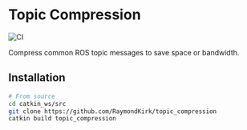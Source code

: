 # Topic Compression

![CI](https://github.com/RaymondKirk/topic_compression/workflows/Topic%20Compression/badge.svg?branch=main)

Compress common ROS topic messages to save space or bandwidth.


## Installation

```bash
# From source
cd catkin_ws/src
git clone https://github.com/RaymondKirk/topic_compression 
catkin build topic_compression
```